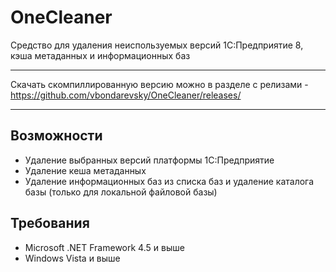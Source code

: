 # OneCleaner
Средство для удаления неиспользуемых версий 1С:Предприятие 8, кэша метаданных и информационных баз

---

Скачать скомпиллированную версию можно в разделе с релизами - https://github.com/vbondarevsky/OneCleaner/releases/

---

## Возможности
- Удаление выбранных версий платформы 1С:Предприятие
- Удаление кеша метаданных
- Удаление информационных баз из списка баз и удаление каталога базы (только для локальной файловой базы)

## Требования
- Microsoft .NET Framework 4.5 и выше
- Windows Vista и выше

